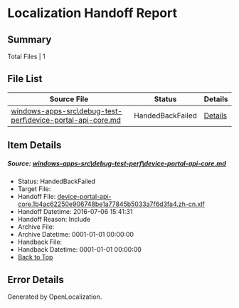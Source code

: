 # <a name='report-top'></a> Localization Handoff Report

## Summary
 Total Files | 1

## File List
 Source File | Status | Details 
 ----------- | ------ | ------- 
 [windows-apps-src\debug-test-perf\device-portal-api-core.md](https://github.com/Microsoft/windows-apps/blob/5d4410cf2c00d729502cffb00ba5828e0b091a12/windows-apps-src/debug-test-perf/device-portal-api-core.md) | HandedBackFailed | [Details](#c808b7561da2c47a305a5319ddb347f095b1aa371972)

## Item Details
##### <a name='c808b7561da2c47a305a5319ddb347f095b1aa371972'></a> Source: [windows-apps-src\debug-test-perf\device-portal-api-core.md](https://github.com/Microsoft/windows-apps/blob/5d4410cf2c00d729502cffb00ba5828e0b091a12/windows-apps-src/debug-test-perf/device-portal-api-core.md)
* Status: HandedBackFailed
* Target File: 
* Handoff File: [device-portal-api-core.1b4ac62250e906748be1a77845b5033a7f6d3fa4.zh-cn.xlf](https://github.com/Microsoft/WDG.handoff/blob/a74982a9d24ab6e9a5267ccc766e3031bf4b5aff/ol-handoff/Microsoft/windows-apps.zh-cn/master/device-portal-api-core.1b4ac62250e906748be1a77845b5033a7f6d3fa4.zh-cn.xlf)
* Handoff Datetime: 2016-07-06 15:41:31
* Handoff Reason: Include
* Archive File: 
* Archive Datetime: 0001-01-01 00:00:00
* Handback File: 
* Handback Datetime: 0001-01-01 00:00:00
* [Back to Top](#report-top)


## Error Details

Generated by OpenLocalization.
